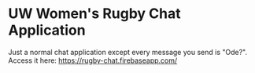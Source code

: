 # UW Women's Rugby Chat Application

Just a normal chat application except every message you send is "Ode?".  
Access it here: https://rugby-chat.firebaseapp.com/
